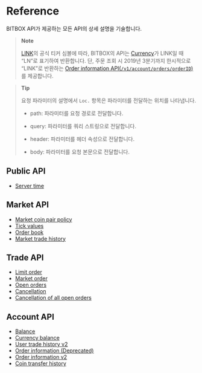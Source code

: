 # Reference

BITBOX API가 제공하는 모든 API의 상세 설명을 기술합니다.

> **Note**
> 
> [LINK](http://link.network)의 공식 티커 심볼에 따라, BITBOX의 API는 [Currency](/5_Terms.md#currency-for-coin-trading)가 LINK일 때 “LN”로 표기하여 반환합니다.
> 단, 주문 조회 시 2019년 3분기까지 한시적으로 “LINK”로 반환하는 [Order information API(`/v1/account/orders/orderID`)](/api/account/v1-account-orders-orderID-get.md#order-information-deprecated)를 제공합니다.

> **Tip**
> 
> 요청 파라미터의 설명에서 `Loc.` 항목은 파라미터를 전달하는 위치를 나타냅니다.
> 
>   - path: 파라미터를 요청 경로로 전달합니다.
> 
>   - query: 파라미터를 쿼리 스트링으로 전달합니다.
> 
>   - header: 파라미터를 헤더 속성으로 전달합니다.
> 
>   - body: 파라미터를 요청 본문으로 전달합니다.

## Public API

  - [Server time](api/public/v1-public-time-get.md)

## Market API

  - [Market coin pair policy](api/market/v1-market-public-coins-pairPolicy-get.md)
  - [Tick values](api/market/v1-market-public-currentTickValue-get.md)
  - [Order book](api/market/v1-market-public-orderBooks-get.md)
  - [Market trade history](api/market/v1-market-public-tradeHistory-get.md)

## Trade API

  - [Limit order](api/trade/v1-trade-limitOrders-post.md)
  - [Market order](api/trade/v1-trade-marketOrders-post.md)
  - [Open orders](api/trade/v1-trade-openOrders-get.md)
  - [Cancellation](api/trade/v1-trade-orders-delete.md)
  - [Cancellation of all open orders](api/trade/v1-trade-openOrders-delete.md)

## Account API

  - [Balance](api/account/v1-account-balances-get.md)
  - [Currency balance](api/account/v1-account-balances-currency-get.md)
  - [User trade history v2](api/account/v2-account-tradeHistory-get.md)
  - [Order information (Deprecated)](api/account/v1-account-orders-orderID-get.md)
  - [Order information v2](api/account/v2-account-orders-orderID-get.md)
  - [Coin transfer history](api/account/v1-account-transactionHistory-get.md)
